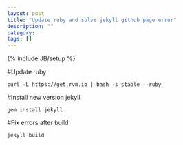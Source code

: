 ```yaml
---
layout: post
title: "Update ruby and solve jekyll github page error"
description: ""
category: 
tags: []
---
```

{% include JB/setup %}

#Update ruby

	curl -L https://get.rvm.io | bash -s stable --ruby


#Install new version jekyll

	gem install jekyll
	
#Fix errors after build

	jekyll build